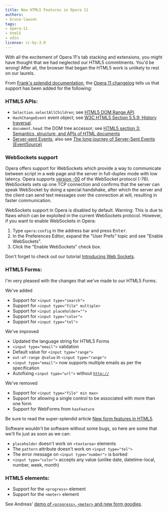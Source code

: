 ```yaml
---
title: New HTML5 Features in Opera 11
authors:
- bruce-lawson
tags:
- opera-11
- html5
- odin
license: cc-by-3.0
---
```


<p>With all the excitement of Opera 11&#39;s tab stacking and extensions, you might have thought that we had neglected our HTML5 commitments. You&#39;d be wrong! After all, the browser that began the HTML5 work is unlikely to rest on our laurels. </p>
<p>From <a href="http://www.opera.com/docs/">Frank&#39;s splendid documentation</a>, the <a href="http://www.opera.com/docs/changelogs/windows/1100/">Opera 11 changelog</a> tells us that support has been added for the following:</p>
<h3>HTML5 APIs:</h3>
<ul>
	<li><code>Selection.selectAllChildren</code>; see <a href="http://html5.org/specs/dom-range.html#dom-selection-selectallchildren"> HTML5 DOM Range API</a>.</li>
	<li><code>HashChangeEvent</code> event object; see <a href="http://www.w3.org/TR/html5/history.html#hashchangeevent">W3C HTML5
		Section 5.5.9: History traversal</a>.</li>
	<li><code>document.head</code>: the DOM tree accessor; see <a href="http://www.w3.org/TR/html5/dom.html#dom-document-head">HTML5 section 3: Semantics, structure, and APIs of HTML documents</a></li>
<li><a href="http://dev.w3.org/html5/eventsource/">Server-sent Events</a>; also see <a href="http://my.opera.com/core/blog/eventsource">The long journey of Server-Sent Events (EventSource)</a></li>
</ul>
<h3> WebSockets support</h3>
<p> Opera offers support for WebSockets which provide a way to communicate between script in a web page and the server in full-duplex
	mode with low latency. Opera supports <a href="http://tools.ietf.org/html/draft-ietf-hybi-thewebsocketprotocol-00">version
	-00</a> of the WebSocket protocol (-76). WebSockets sets up one TCP connection and confirms that the server can speak
	WebSocket by doing a special handshake, after which the server and the client can send text messages over the connection
	at will, resulting in faster communication.</p>
<p class="lists">WebSockets support in Opera is disabled by default. Warning: This is due to flaws which can be exploited in the current WebSockets protocol. However, if you want to enable WebSockets in Opera:</p>
<ol>
	<li>Type <code>opera:config</code> in the address bar and press <kbd>Enter</kbd>.</li>
	<li>In the Preferences Editor, expand the &quot;User Prefs&quot; topic and see &quot;Enable WebSockets&quot;.</li>
	<li>Click the &quot;Enable WebSockets&quot; check box.</li>
</ol>
<p>Don&#39;t forget to check out our tutorial <a href="http://dev.opera.com/articles/view/introducing-web-sockets/">Introducing Web Sockets</a>.</p>
<h3>HTML5 Forms:</h3>
<p>I&#39;m very pleased with the changes that we&#39;ve made to our HTML5 Forms. </p>
<p>We&#39;ve added </p>
<ul>
	<li>Support for <code>&lt;input type=&quot;search&quot;&gt;</code></li>
	<li>Support for <code>&lt;input type=&quot;file&quot; multiple&gt;</code></li>
	<li>Support for <code>&lt;input placeholder=&quot;&quot;&gt;</code></li>
	<li>Support for <code>&lt;input type=&quot;color&quot;&gt;</code></li>
	<li>Support for <code>&lt;input type=&quot;tel&quot;&gt;</code></li>
</ul>
<p>We&#39;ve improved</p>
<ul>
	<li>Updated the language string for HTML5 Forms</li>
	<li><code>&lt;input type=&quot;email&quot;&gt;</code> validation</li>
	<li>Default value for <code>&lt;input type=&quot;range&quot;&gt;</code></li>
	<li><code>out-of-range @value</code> in <code>&lt;input type=&quot;range&quot;&gt;</code></li>
	<li><code>&lt;input type=&quot;email&quot;&gt;</code> now supports multiple emails as per the specification</li>
	<li>Autofixing <code>&lt;input type=&quot;url&quot;&gt;</code> without <code><a href="http://" target="_blank">http://</a></code></li>
</ul>
<p>We&#39;ve removed</p>
<ul>
	<li>Support for <code>&lt;input type=&quot;file&quot; min max&gt;</code></li>
	<li>Support for allowing a single control to be associated with more than one form</li>
	<li>Support for WebForms from <code>hasFeature</code></li>
</ul>
<p>Be sure to read the super-splendid article <a href="http://dev.opera.com/articles/view/new-form-features-in-html5/">New form features in HTML5</a>. </p>
<p>Software wouldn&#39;t be software without some bugs, so here are some that we&#39;ll fix just as soon as we can:</p>
<ul>
	<li><code>placeholder</code> doesn&#39;t work on <code>&lt;textarea&gt;</code> elements</li>
	<li>The <code>pattern</code> attribute doesn&#39;t work on <code>&lt;input type=&quot;tel&quot;&gt;</code></li>
	<li>The error message on <code>&lt;input type=&quot;number&quot;&gt;</code> is borked</li>
<li> <code>&lt;input type=&quot;color&quot;&gt;</code> accepts any value (unlike date, datetime-local, number, week, month)</li>
</ul>
<h3>HTML5 elements:</h3>
<ul>
	<li>Support for the <code>&lt;progress&gt;</code> element</li>
	<li>Support for the <code>&lt;meter&gt;</code> element</li>
</ul>
<p>See Andreas&#39; <a href="http://people.opera.com/andreasb/odin/html5forms_o11.html">demo of <code>&lt;progress&gt;</code>, <code>&lt;meter&gt;</code> and new form goodies</a>.</p>
